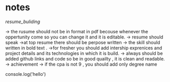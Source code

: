 # notes

  *resume_buliding*

-> the rusume should not be in format in pdf becouse whenever the oppertunity come so you can change it and it is editable.
-> resume should speak
->at top resume there should be perpose written 
-> the skill should written in bold text .
->for fresher you should add intership exprenices and project details and its technologies in which it is build.
-> always should be added github links and code so be in good quailty , it is clean and readable.
-> achievement
-> if the cpa is not 9 , you should add only degree name

console.log('hello')
 

